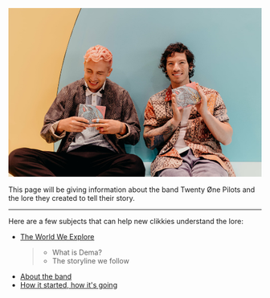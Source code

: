 ![the boys](Twentyonepilots/tyjo.jpg)  

This page will be giving information about the band Twenty Øne Pilots and the lore they created to tell their story.

--------------------------------------------------------------------------------
Here are a few subjects that can help new clikkies understand the lore:
&nbsp;  
- [The World We Explore](Dema.md)
  > - What is Dema?
  > - The storyline we follow
&nbsp;  
- [About the band](theband.md)
&nbsp;  
- [How it started, how it's going](moreabout.md)  


<!-- .slide: data-background-color="grey" -->
